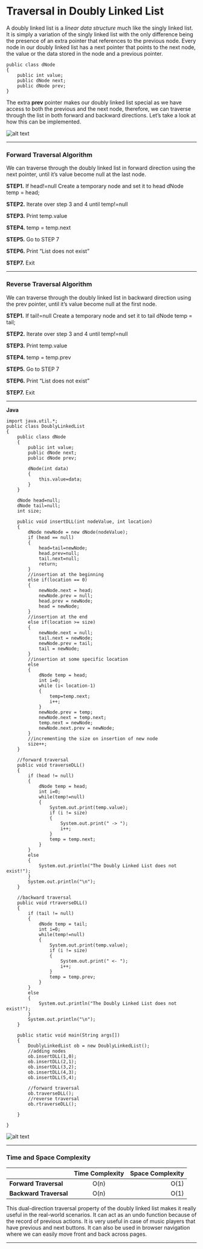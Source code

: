 # Traversal in Doubly Linked List

A doubly linked list is a *linear data structure* much like the singly linked list. It is simply a variation of the singly linked list with the only difference being the presence of an extra pointer that references to the previous node. 
Every node in our doubly linked list has a next pointer that points to the next node, the value or the data stored in the node and a previous pointer.

```
public class dNode
{
	public int value;
	public dNode next;
	public dNode prev;
}
```



The extra **prev** pointer makes our doubly linked list special as we have access to both the previous and the next node, therefore, we can traverse through the list in both forward and backward directions. Let’s take a look at how this can be implemented.

![alt text](https://github.com/Elisha-s/winter-of-contributing/blob/DSA/DSA/3.1%20Linked%20List/09.%20Doubly%20Linked%20List/Screenshot%20(86).png)

---

###  Forward Traversal Algorithm
We can traverse through the doubly linked list in forward direction using the next pointer, until it’s value become null at the last node.

**STEP1.** If head!=null
Create a temporary node and set it to head
dNode temp = head;

**STEP2.** Iterate over step 3 and 4 until temp!=null

**STEP3.** Print temp.value

**STEP4.** temp = temp.next

**STEP5.** Go to STEP 7

**STEP6.** Print “List does not exist”

**STEP7.** Exit

---

### Reverse Traversal Algorithm

We can traverse through the doubly linked list in backward direction using the prev pointer, until it’s value become null at the first node.

**STEP1.** If tail!=null
Create a temporary node and set it to tail
dNode temp = tail;

**STEP2.** Iterate over step 3 and 4 until temp!=null

**STEP3.** Print temp.value

**STEP4.** temp = temp.prev

**STEP5.** Go to STEP 7

**STEP6.** Print “List does not exist”

**STEP7.** Exit

---

**Java** 
```
import java.util.*;
public class DoublyLinkedList
{
    public class dNode
    {
        public int value;
        public dNode next;
        public dNode prev;
        
        dNode(int data)
        {
            this.value=data;
        }
    }
    
    dNode head=null;
    dNode tail=null;
    int size;
    
    public void insertDLL(int nodeValue, int location) 
    {
        dNode newNode = new dNode(nodeValue);
        if (head == null) 
        {
            head=tail=newNode;
            head.prev=null;
            tail.next=null;
            return;
        }  
        //insertion at the beginning
        else if(location == 0) 
        {
            newNode.next = head;
            newNode.prev = null;
            head.prev = newNode;
            head = newNode;
        } 
        //insertion at the end
        else if(location >= size) 
        {
            newNode.next = null;
            tail.next = newNode;
            newNode.prev = tail;
            tail = newNode;
        } 
        //insertion at some specific location
        else 
        {
            dNode temp = head;
            int i=0;
            while (i< location-1) 
            {
                temp=temp.next;
                i++;
            }
            newNode.prev = temp;
            newNode.next = temp.next;
            temp.next = newNode;
            newNode.next.prev = newNode;
        }
        //incrementing the size on insertion of new node
        size++;
    }
    
    //forward traversal
    public void traverseDLL() 
    {
        if (head != null) 
        {
            dNode temp = head;
            int i=0;
            while(temp!=null)
            {
                System.out.print(temp.value);
                if (i != size) 
                {
                    System.out.print(" -> ");
                    i++;
                }
                temp = temp.next;
            }
        } 
        else 
        {
            System.out.println("The Doubly Linked List does not exist!");
        }
        System.out.println("\n");
    }

    //backward traversal
    public void rtraverseDLL() 
    {
        if (tail != null) 
        {
            dNode temp = tail;
            int i=0;
            while(temp!=null)
            {
                System.out.print(temp.value);
                if (i != size) 
                {
                    System.out.print(" <- ");
                    i++;
                }
                temp = temp.prev;
            }
        } 
        else 
        {
            System.out.println("The Doubly Linked List does not exist!");
        }
        System.out.println("\n");
    }
    
    public static void main(String args[])
    {
        DoublyLinkedList ob = new DoublyLinkedList();
        //adding nodes
        ob.insertDLL(1,0);
        ob.insertDLL(2,1);
        ob.insertDLL(3,2);
        ob.insertDLL(4,3);
        ob.insertDLL(5,4);
        
        //forward traversal
        ob.traverseDLL();
        //reverse traversal
        ob.rtraverseDLL();
        
    }

}
```

![alt text](https://github.com/Elisha-s/winter-of-contributing/blob/DSA/DSA/3.1%20Linked%20List/09.%20Doubly%20Linked%20List/Screenshot%20(90).png)

---

### Time and Space Complexity


|      | Time Complexity | Space Complexity     |
| :---        |    :----:   |          ---: |
| **Forward Traversal**      | O(n)  |O(1)   |
| **Backward Traversal**   | O(n)    | O(1)  |



This dual-direction traversal property of the doubly linked list makes it really useful in the real-world scenarios. It can act as an undo function because of the record of previous actions. It is very useful in case of music players that have previous and next buttons. It can also be used in browser navigation where we can easily move front and back across pages.

---
